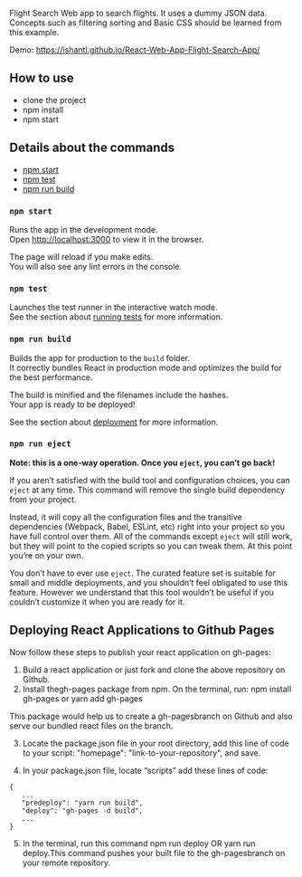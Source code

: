 
Flight Search Web app to search flights. It uses a dummy JSON data. 
Concepts such as filtering sorting and Basic CSS should be learned from this example.

Demo: https://ishantl.github.io/React-Web-App-Flight-Search-App/

## How to use

- clone the project
- npm install
- npm start

## Details about the commands

  - [npm start](#npm-start)
  - [npm test](#npm-test)
  - [npm run build](#npm-run-build)



### `npm start`

Runs the app in the development mode.<br>
Open [http://localhost:3000](http://localhost:3000) to view it in the browser.

The page will reload if you make edits.<br>
You will also see any lint errors in the console.

### `npm test`

Launches the test runner in the interactive watch mode.<br>
See the section about [running tests](#running-tests) for more information.

### `npm run build`

Builds the app for production to the `build` folder.<br>
It correctly bundles React in production mode and optimizes the build for the best performance.

The build is minified and the filenames include the hashes.<br>
Your app is ready to be deployed!

See the section about [deployment](#deployment) for more information.

### `npm run eject`

**Note: this is a one-way operation. Once you `eject`, you can’t go back!**

If you aren’t satisfied with the build tool and configuration choices, you can `eject` at any time. This command will remove the single build dependency from your project.

Instead, it will copy all the configuration files and the transitive dependencies (Webpack, Babel, ESLint, etc) right into your project so you have full control over them. All of the commands except `eject` will still work, but they will point to the copied scripts so you can tweak them. At this point you’re on your own.

You don’t have to ever use `eject`. The curated feature set is suitable for small and middle deployments, and you shouldn’t feel obligated to use this feature. However we understand that this tool wouldn’t be useful if you couldn’t customize it when you are ready for it.

## Deploying React Applications to Github Pages
Now follow these steps to publish your react application on gh-pages:

1. Build a react application or just fork and clone the above repository on Github.
2. Install thegh-pages package from npm. On the terminal, run:
npm install gh-pages or yarn add gh-pages

This package would help us to create a gh-pagesbranch on Github and also serve our bundled react files on the branch.

3. Locate the package.json file in your root directory, add this line of code to your script: "homepage": "link-to-your-repository", and save.

4. In your package.json file, locate “scripts” add these lines of code:
```
{
   ...
   "predeploy": "yarn run build",
   "deploy": "gh-pages -d build",
   ...
}
```
5. In the terminal, run this command npm run deploy OR yarn run deploy.This command pushes your built file to the gh-pagesbranch on your remote repository.
